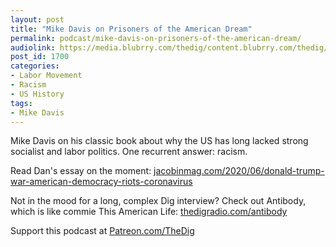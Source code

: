```yaml
---
layout: post
title: "Mike Davis on Prisoners of the American Dream"
permalink: podcast/mike-davis-on-prisoners-of-the-american-dream/
audiolink: https://media.blubrry.com/thedig/content.blubrry.com/thedig/The_Dig-EP_261-Davis.mp3
post_id: 1700
categories: 
- Labor Movement
- Racism
- US History
tags: 
- Mike Davis
---
```


Mike Davis on his classic book about why the US has long lacked strong socialist and labor politics. One recurrent answer: racism.

Read Dan's essay on the moment: 
[jacobinmag.com/2020/06/donald-trump-war-american-democracy-riots-coronavirus](https://jacobinmag.com/2020/06/donald-trump-war-american-democracy-riots-coronavirus)

Not in the mood for a long, complex Dig interview? Check out 
Antibody, which is like commie This American Life: 
[thedigradio.com/antibody](https://thedigradio.com/antibody)

Support this podcast at 
[Patreon.com/TheDig](https://Patreon.com/TheDig)